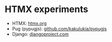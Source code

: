 # HTMX experiments

* НTMX: [htmx.org](https://htmx.org/)
* Pug (pypugjs): [github.com/kakulukia/pypugjs](https://github.com/kakulukia/pypugjs)
* Django: [djangoproject.com](https://www.djangoproject.com/)

